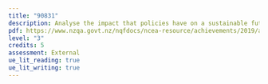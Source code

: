 ```yaml
---
title: "90831"
description: Analyse the impact that policies have on a sustainable future
pdf: https://www.nzqa.govt.nz/nqfdocs/ncea-resource/achievements/2019/as90831.pdf
level: "3"
credits: 5
assessment: External
ue_lit_reading: true
ue_lit_writing: true
---
```

